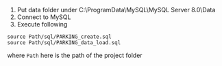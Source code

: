 1. Put data folder under C:\ProgramData\MySQL\MySQL Server 8.0\Data
2. Connect to MySQL
3. Execute following
```
source Path/sql/PARKING_create.sql
source Path/sql/PARKING_data_load.sql
```
where `Path` here is the path of the project folder<br>